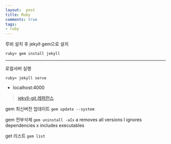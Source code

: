 ```yaml
---
layout:  post
title: Ruby
comments: true
tags:
- ruby
---
```


루비 설치 후 jekyll gem으로 설치

`ruby> gem install jekyll`

***

로컬서버 실행

`ruby> jekyll serve`
- localhost:4000

> [jekyll-git 레퍼런스](http://jekyllrb-ko.github.io/docs/installation/)

gem 최신버전 업데이트
`gem update --system`

gem 전부삭제
`gem uninstall -aIx`
a removes all versions
I ignores dependencies
x includes executables

get 리스트
`gem list`